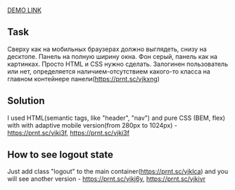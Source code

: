 [DEMO LINK](https://rawcdn.githack.com/OleksandrMykoliuk/vilmate-test-task/43783f86bbe6f932dc5212a6721509ee20a0a8a5/index.html)
## Task
Сверху как на мобильных браузерах должно выглядеть, снизу на десктопе.
Панель на полную ширину окна. Фон серый, панель как на картинках. Просто HTML и CSS нужно сделать. Залогинен пользователь или нет, определяется наличием-отсутствием какого-то класса на главном контейнере панели(https://prnt.sc/vjkxng)
## Solution
I used HTML(semantic tags, like "header", "nav") and pure CSS (BEM, flex) with with adaptive mobile version(from 280px to 1024px) - https://prnt.sc/vjki3f, https://prnt.sc/vjki3f
  
## How to see logout state
  
Just add class "logout" to the main container(https://prnt.sc/vjklca)
and you will see another version - https://prnt.sc/vjkj6y, https://prnt.sc/vjkivr
